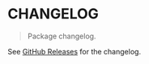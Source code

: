 # CHANGELOG

> Package changelog.

See [GitHub Releases](https://github.com/stdlib-js/regexp-unc-path/releases) for the changelog.